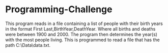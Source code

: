 # Programming-Challenge
This program reads in a file containing a list of people with their birth years in the format
First Last,BirthYear,DeathYear. Where all births and deaths were between 1900 and 2000.
The program then determines the year(s) with the most people living.
This is programmed to read a file ‪that has the path C:\Data\data.txt.
